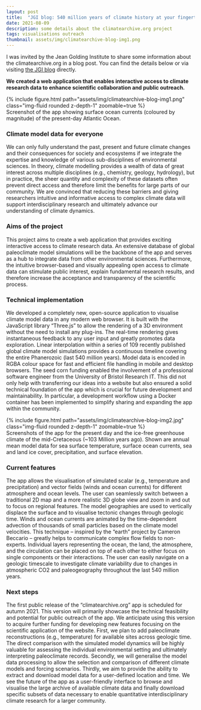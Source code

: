```yaml
---
layout: post
title:  "JGI blog: 540 million years of climate history at your fingertips"
date: 2021-08-09
description: some details about the climatearchive.org project
tags: visualisations outreach
thumbnail: assets/img/climatearchive-blog-img1.png
---
```

I was invited by the Jean Golding Institute to share some information about the climatearchive.org in a blog post. 
You can find the details below or via visiting [the JGI blog](https://jeangoldinginstitute.blogs.bristol.ac.uk/2021/08/09/climatearchive-org-540-million-years-of-climate-history-at-your-fingertips/?_gl=1*1r66qz3*_ga*NjgyMTY5NjQ1LjE2NzcxNTc3Njk.*_ga_6R8SPL3HLT*MTY4OTY4NTI1Ni45MC4wLjE2ODk2ODUyNTYuNjAuMC4w) directly.

**We created a web application that enables interactive access to climate research data to enhance scientific collaboration and public outreach.**

<div class="row mt-3">
    <div class="col-sm mt-3 mt-md-0">
        {% include figure.html path="assets/img/climatearchive-blog-img1.png" class="img-fluid rounded z-depth-1" zoomable=true %}
    </div>
</div>
<div class="caption">
    Screenshot of the app showing surface ocean currents (coloured by magnitude) of the present-day Atlantic Ocean.
</div>

### Climate model data for everyone 
We can only fully understand the past, present and future climate changes and their consequences for society and ecosystems if we integrate the expertise and knowledge of various sub-disciplines of environmental sciences. In theory, climate modelling provides a wealth of data of great interest across multiple disciplines (e.g., chemistry, geology, hydrology), but in practice, the sheer quantity and complexity of these datasets often prevent direct access and therefore limit the benefits for large parts of our community. We are convinced that reducing these barriers and giving researchers intuitive and informative access to complex climate data will support interdisciplinary research and ultimately advance our understanding of climate dynamics.  

### Aims of the project 
This project aims to create a web application that provides exciting interactive access to climate research data. An extensive database of global paleoclimate model simulations will be the backbone of the app and serves as a hub to integrate data from other environmental sciences. Furthermore, the intuitive browser-based and visually appealing open access to climate data can stimulate public interest, explain fundamental research results, and therefore increase the acceptance and transparency of the scientific process. 

### Technical implementation 
We developed a completely new, open-source application to visualise climate model data in any modern web browser. It is built with the JavaScript library “Three.js” to allow the rendering of a 3D environment without the need to install any plug-ins. The real-time rendering gives instantaneous feedback to any user input and greatly promotes data exploration. Linear interpolation within a series of 109 recently published global climate model simulations provides a continuous timeline covering the entire Phanerozoic (last 540 million years). Model data is encoded in RGBA colour space for fast and efficient file handling in mobile and desktop browsers. The seed corn funding enabled the involvement of a professional software engineer from the University of Bristol Research IT. This did not only help with transferring our ideas into a website but also ensured a solid technical foundation of the app which is crucial for future development and maintainability. In particular, a development workflow using a Docker container has been implemented to simplify sharing and expanding the app within the community. 

<div class="row mt-3">
    <div class="col-sm mt-3 mt-md-0">
        {% include figure.html path="assets/img/climatearchive-blog-img2.jpg" class="img-fluid rounded z-depth-1" zoomable=true %}
    </div>
</div>
<div class="caption">
    Screenshots of the app for the present day and the ice-free greenhouse climate of the mid-Cretaceous (~103 Million years ago). Shown are annual mean model data for sea surface temperature, surface ocean currents, sea and land ice cover, precipitation, and surface elevation.
</div>

### Current features 
The app allows the visualisation of simulated scalar (e.g., temperature and precipitation) and vector fields (winds and ocean currents) for different atmosphere and ocean levels. The user can seamlessly switch between a traditional 2D map and a more realistic 3D globe view and zoom in and out to focus on regional features. The model geographies are used to vertically displace the surface and to visualise tectonic changes through geologic time. Winds and ocean currents are animated by the time-dependent advection of thousands of small particles based on the climate model velocities. This technique – inspired by the “earth” project by Cameron Beccario – greatly helps to communicate complex flow fields to non-experts. Individual layers representing the ocean, the land, the atmosphere, and the circulation can be placed on top of each other to either focus on single components or their interactions. The user can easily navigate on a geologic timescale to investigate climate variability due to changes in atmospheric CO2 and paleogeography throughout the last 540 million years. 

### Next steps 
The first public release of the “climatearchive.org” app is scheduled for autumn 2021. This version will primarily showcase the technical feasibility and potential for public outreach of the app. We anticipate using this version to acquire further funding for developing new features focusing on the scientific application of the website. First, we plan to add paleoclimate reconstructions (e.g., temperature) for available sites across geologic time. The direct comparison with the simulated model dynamics will be highly valuable for assessing the individual environmental setting and ultimately interpreting paleoclimate records. Secondly, we will generalise the model data processing to allow the selection and comparison of different climate models and forcing scenarios. Thirdly, we aim to provide the ability to extract and download model data for a user-defined location and time. We see the future of the app as a user-friendly interface to browse and visualise the large archive of available climate data and finally download specific subsets of data necessary to enable quantitative interdisciplinary climate research for a larger community. 